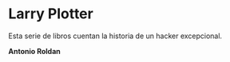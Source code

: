 # Larry Plotter 

Esta serie de libros cuentan la historia de un hacker excepcional. 

**Antonio Roldan** 
